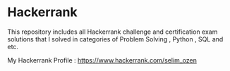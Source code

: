 # Hackerrank
This repository includes all Hackerrank challenge and certification exam solutions that I solved in categories of Problem Solving , Python , SQL and etc.

My Hackerrank Profile : https://www.hackerrank.com/selim_ozen
